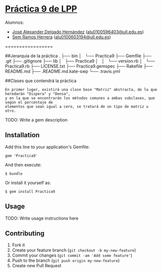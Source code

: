 [Práctica 9 de LPP](http://campusvirtual.ull.es/1314/mod/assign/view.php?id=95635)
=================

Alumnos:
  - [José Alexander Delgado Hernández](http://campusvirtual.ull.es/1314/user/view.php?id=5990&course=1102) ([alu0100596403@ull.edu.es](mailto:alu0100596403@ull.edu.es))
  - [Sem Ramos Herrera](http://campusvirtual.ull.es/1314/user/view.php?id=2455&course=1102) ([alu0100603194@ull.edu.es](mailto:alu0100603194@ull.edu.es))

=================

##Jerarquía de la práctica
    .
    ├── bin
    │   └── Practica9
    ├── Gemfile
    ├── .git
    ├── .gitignore
    ├── lib
    │   ├── Practica9
    │   │   └── version.rb
    │   └── Practica9.rb
    ├── LICENSE.txt
    ├── Practica9.gemspec
    ├── Rakefile
    ├── README.md
    ├── .README.md.kate-swp
    └── .travis.yml

##Clases que contendrá la práctica

    En primer lugar, existirá una clase base "Matriz" abstracta, de la que heredarán "Dispera" y "Densa", 
    y en la que se encontrarán los métodos comunes a ambas subclases, que según el porcentaje de
    elementos que sean igual a cero, se tratará de un tipo de matriz u otro.
    
    
TODO: Write a gem description

## Installation

Add this line to your application's Gemfile:

    gem 'Practica9'

And then execute:

    $ bundle

Or install it yourself as:

    $ gem install Practica9

## Usage

TODO: Write usage instructions here

## Contributing

1. Fork it
2. Create your feature branch (`git checkout -b my-new-feature`)
3. Commit your changes (`git commit -am 'Add some feature'`)
4. Push to the branch (`git push origin my-new-feature`)
5. Create new Pull Request
